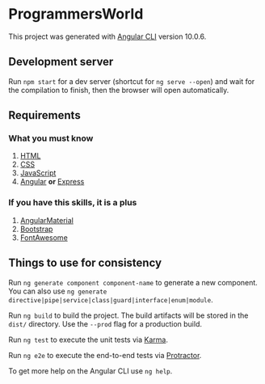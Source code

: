 # ProgrammersWorld

This project was generated with [Angular CLI](https://github.com/angular/angular-cli) version 10.0.6.

## Development server

Run `npm start` for a dev server (shortcut for `ng serve --open`) and wait for the compilation to finish, then the browser will open automatically. 

## Requirements

### What you must know
1. [HTML](https://developer.mozilla.org/en-US/docs/Web/HTML)
2. [CSS](https://developer.mozilla.org/en-US/docs/Web/CSS)
3. [JavaScript](https://developer.mozilla.org/en-US/docs/Web/JavaScript)
4. [Angular](https://angular.io) **or** [Express](https://expressjs.com)

### If you have this skills, it is a plus
1. [AngularMaterial](https://material.angular.io)
2. [Bootstrap](https://getbootstrap.com)
3. [FontAwesome](https://fontawesome.com)

## Things to use for consistency

Run `ng generate component component-name` to generate a new component. You can also use `ng generate directive|pipe|service|class|guard|interface|enum|module`.

Run `ng build` to build the project. The build artifacts will be stored in the `dist/` directory. Use the `--prod` flag for a production build.

Run `ng test` to execute the unit tests via [Karma](https://karma-runner.github.io).

Run `ng e2e` to execute the end-to-end tests via [Protractor](http://www.protractortest.org/).

To get more help on the Angular CLI use `ng help`.
